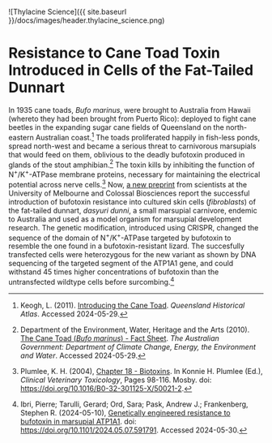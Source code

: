 ![Thylacine Science]({{ site.baseurl }}/docs/images/header.thylacine_science.png)

# Resistance to Cane Toad Toxin Introduced in Cells of the Fat-Tailed Dunnart

<span class="dropcap">I</span>n 1935 cane toads, *Bufo marinus*, were brought to Australia from Hawaii (whereto they had been brought from Puerto Rico): deployed to fight cane beetles in the expanding sugar cane fields of Queensland on the north-eastern Australian coast.[^1] The toads proliferated happily in fish-less ponds, spread north-west and became a serious threat to carnivorous marsupials that would feed on them, oblivious to the deadly bufotoxin produced in glands of the stout amphibian.[^2] The toxin kills by inhibiting the function of N<sup>+</sup>/K<sup>+</sup>-ATPase membrane proteins, necessary for maintaining the electrical potential across nerve cells.[^3] Now, [a new preprint](https://www.biorxiv.org/content/10.1101/2024.05.07.591791v1) from scientists at the University of Melbourne and Colossal Biosciences report the successful introduction of bufotoxin resistance into cultured skin cells (*fibroblasts*) of the fat-tailed dunnart, *dasyuri dunni*, a small marsupial carnivore, endemic to Australia and used as a model organism for marsupial development research. The genetic modification, introduced using CRISPR, changed the sequence of the domain of N<sup>+</sup>/K<sup>+</sup>-ATPase targeted by bufotoxin to resemble the one found in a bufotoxin-resistant lizard. The succesfully transfected cells were heterozygous for the new variant as shown by DNA sequencing of the targeted segment of the ATP1A1 gene, and could withstand 45 times higher concentrations of bufotoxin than the untransfected wildtype cells before surcombing.[^4]

[^1]: Keogh, L. (2011). [Introducing the Cane Toad](https://www.qhatlas.com.au/introducing-cane-toad). *Queensland Historical Atlas*. Accessed 2024-05-29.
[^2]: Department of the Environment, Water, Heritage and the Arts (2010). [The Cane Toad (*Bufo marinus*) - Fact Sheet](https://www.dcceew.gov.au/environment/invasive-species/publications/factsheet-cane-toad-bufo-marinus). *The Australian Government: Department of Climate Change, Energy, the Environment and Water*. Accessed 2024-05-29.
[^3]: Plumlee, K. H. (2004), [Chapter 18 - Biotoxins](https://www.sciencedirect.com/science/article/pii/B032301125X500212). In Konnie H. Plumlee (Ed.), *Clinical Veterinary Toxicology*, Pages 98-116. Mosby. doi: https://doi.org/10.1016/B0-32-301125-X/50021-2.
[^4]: Ibri, Pierre; Tarulli, Gerard; Ord, Sara; Pask, Andrew J.; Frankenberg, Stephen R. (2024-05-10), [Genetically engineered resistance to bufotoxin in marsupial ATP1A1](https://www.biorxiv.org/content/10.1101/2024.05.07.591791v1). doi: https://doi.org/10.1101/2024.05.07.591791. Accessed 2024-05-30.